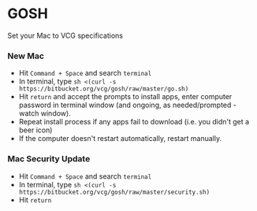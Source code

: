 # GOSH #

Set your Mac to VCG specifications

### New Mac ###

* Hit `Command + Space` and search `terminal`
* In terminal, type `sh <(curl -s https://bitbucket.org/vcg/gosh/raw/master/go.sh)`
* Hit `return` and accept the prompts to install apps, enter computer password in terminal window (and ongoing, as needed/prompted - watch window).
* Repeat install process if any apps fail to download (i.e. you didn't get a beer icon)
* If the computer doesn't restart automatically, restart manually.

### Mac Security Update ###
* Hit `Command + Space` and search `terminal`
* In terminal, type `sh <(curl -s https://bitbucket.org/vcg/gosh/raw/master/security.sh)`
* Hit `return`